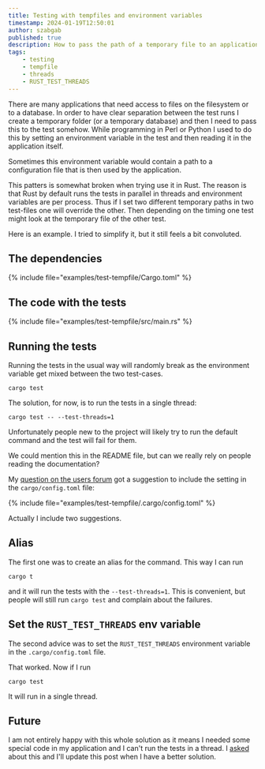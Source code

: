 ```yaml
---
title: Testing with tempfiles and environment variables
timestamp: 2024-01-19T12:50:01
author: szabgab
published: true
description: How to pass the path of a temporary file to an application during testing?
tags:
    - testing
    - tempfile
    - threads
    - RUST_TEST_THREADS
---
```


There are many applications that need access to files on the filesystem or to a database. In order to have clear separation between the test runs I create a temporary folder (or a temporary database)
and then I need to pass this to the test somehow. While programming in Perl or Python I used to do this by setting an environment variable in the test and then reading it in the application itself.

Sometimes this environment variable would contain a path to a configuration file that is then used by the application.

This patters is somewhat broken when trying use it in Rust. The reason is that Rust by default runs the tests in parallel in threads and environment variables are per process.
Thus if I set two different temporary paths in two test-files one will override the other. Then depending on the timing one test might look at the temporary file of the other test.

Here is an example. I tried to simplify it, but it still feels a bit convoluted.

## The dependencies

{% include file="examples/test-tempfile/Cargo.toml" %}


## The code with the tests

{% include file="examples/test-tempfile/src/main.rs" %}

## Running the tests

Running the tests in the usual way will randomly break as the environment variable get mixed between the two test-cases.

```
cargo test
```

The solution, for now, is to run the tests in a single thread:

```
cargo test -- --test-threads=1
```

Unfortunately people new to the project will likely try to run the default command and the test will fail for them.

We could mention this in the README file, but can we really rely on people reading the documentation?

My [question on the users forum](https://users.rust-lang.org/t/how-to-configure-tests-in-cargo-toml-test-threads-1/105549) got a suggestion to
include the setting in the `cargo/config.toml` file:

{% include file="examples/test-tempfile/.cargo/config.toml" %}

Actually I include two suggestions.


## Alias

The first one was to create an alias for the command. This way I can run

```
cargo t
```

and it will run the tests with the `--test-threads=1`. This is convenient, but people will still run `cargo test` and complain about the failures.


## Set the `RUST_TEST_THREADS` env variable

The second advice was to set the `RUST_TEST_THREADS` environment variable in the `.cargo/config.toml` file.

That worked. Now if I run

```
cargo test
```

It will run in a single thread.


## Future

I am not entirely happy with this whole solution as it means I needed some special code in my application and I can't run the tests in a thread.
I [asked](https://users.rust-lang.org/t/how-to-pass-parameters-during-tests/105551) about this and I'll update this post when I have a better solution.


